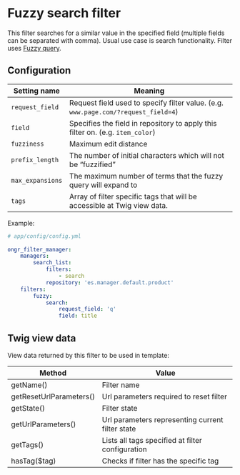 # Fuzzy search filter

This filter searches for a similar value in the specified field (multiple fields can be separated with comma). Usual use case is search functionality.
Filter uses [Fuzzy query](https://www.elastic.co/guide/en/elasticsearch/reference/current/query-dsl-fuzzy-query.html).

## Configuration

| Setting name           | Meaning                                                                              |
|------------------------|--------------------------------------------------------------------------------------|
| `request_field`        | Request field used to specify filter value. (e.g. `www.page.com/?request_field=4`)   |
| `field`                | Specifies the field in repository to apply this filter on. (e.g. `item_color`)       |
| `fuzziness`            | Maximum edit distance                                                                |
| `prefix_length`        | The number of initial characters which will not be “fuzzified”                       |
| `max_expansions`       | The maximum number of terms that the fuzzy query will expand to                      |
| `tags`                 | Array of filter specific tags that will be accessible at Twig view data.             |
  
Example:
  
```yaml
# app/config/config.yml
    
ongr_filter_manager:
    managers:
        search_list:
            filters:
                - search
            repository: 'es.manager.default.product'
    filters:
        fuzzy:
            search:
                request_field: 'q'
                field: title
```

## Twig view data

View data returned by this filter to be used in template:
 
| Method                  | Value                                            | 
|-------------------------|--------------------------------------------------|
| getName()               | Filter name                                      |
| getResetUrlParameters() | Url parameters required to reset filter          |
| getState()              | Filter state                                     |
| getUrlParameters()      | Url parameters representing current filter state |
| getTags()               | Lists all tags specified at filter configuration |
| hasTag($tag)            | Checks if filter has the specific tag            |
  